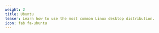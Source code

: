 ```yaml
---
weight: 2
title: Ubuntu
teaser: Learn how to use the most common Linux desktop distribution.
icon: fab fa-ubuntu
---
```


<Ubuntu page>